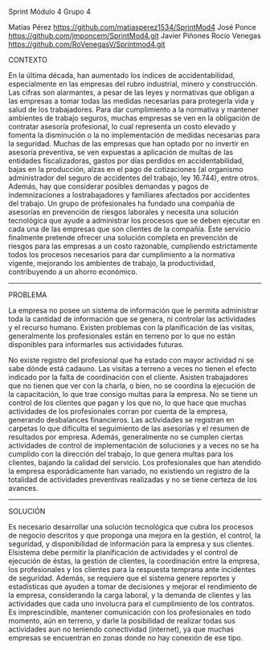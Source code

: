 Sprint Módulo 4
Grupo 4

Matías Pérez https://github.com/matiasperez1534/SprintMod4
José Ponce    https://github.com/jmponcem/SprintMod4.git
Javier Piñones
Rocío Venegas https://github.com/RoVenegasV/Sprintmod4.git



CONTEXTO

En la última década, han aumentado los índices de accidentabilidad, especialmente en las
empresas del rubro industrial, minero y construcción. Las cifras son alarmantes, a pesar de las
leyes y normativas que obligan a las empresas a tomar todas las medidas necesarias para
protegerla vida y salud de los trabajadores. Para dar cumplimiento a la normativa y mantener
ambientes de trabajo seguros, muchas empresas se ven en la obligación de contratar asesoría
profesional, lo cual representa un costo elevado y fomenta la disminución o la no
implementación de medidas necesarias para la seguridad. Muchas de las empresas que han
optado por no invertir en asesoría preventiva, se ven expuestas a aplicación de multas de las
entidades fiscalizadoras, gastos por días perdidos en accidentabilidad, bajas en la producción,
alzas en el pago de cotizaciones (al organismo administrador del seguro de accidentes del
trabajo, ley 16.744), entre otros. Además, hay que considerar posibles demandas y pagos de
indemnizaciones a lostrabajadores y familiares afectados por accidentes del trabajo.
Un grupo de profesionales ha fundado una compañía de asesorías en prevención de riesgos
laborales y necesita una solución tecnológica que ayude a administrar los procesos que se
deben ejecutar en cada una de las empresas que son clientes de la compañía. Este servicio
finalmente pretende ofrecer una solución completa en prevención de riesgos para las
empresas a un costo razonable, cumpliendo estrictamente todos los procesos necesarios para
dar cumplimiento a la normativa vigente, mejorando los ambientes de trabajo, la
productividad, contribuyendo a un ahorro económico.

--------------------------------------------------

PROBLEMA

La empresa no posee un sistema de información que le permita administrar toda la cantidad de
información que se genera, ni controlar las actividades y el recurso humano.
Existen problemas con la planificación de las visitas, generalmente los profesionales están en
terreno por lo que no están disponibles para informarles sus actividades futuras.

No existe registro del profesional que ha estado con mayor actividad ni se sabe dónde está
cadauno.
Las visitas a terreno a veces no tienen el efecto indicado por la falta de coordinación con el
cliente. Asisten trabajadores que no tienen que ver con la charla, o bien, no se coordina la
ejecución de la capacitación, lo que trae consigo multas para la empresa. No se tiene un control
de los clientes que pagan y los que no, lo que hace que muchas actividades de los
profesionales corran por cuenta de la empresa, generando desbalances financieros. Las
actividades se registran en carpetas lo que dificulta el seguimiento de las asesorías y el resumen
de resultados por empresa. Además, generalmente no se cumplen ciertas actividades de
control de implementación de soluciones y a veces no se ha cumplido con la dirección del
trabajo, lo que genera multas para los clientes, bajando la calidad del servicio. Los
profesionales que han atendido la empresa esporádicamente han variado, no existiendo un
registro de la totalidad de actividades preventivas realizadas y no se tiene certeza de los
avances.

---------------------------------------------------

SOLUCIÓN

Es necesario desarrollar una solución tecnológica que cubra los procesos de negocio descritos y
que proponga una mejora en la gestión, el control, la seguridad, y disponibilidad de información
para la empresa y sus clientes. Elsistema debe permitir la planificación de actividades y el control
de ejecución de éstas, la gestión de clientes, la coordinación entre la empresa, los profesionales
y los clientes para la respuesta temprana ante incidentes de seguridad. Además, se requiere que
el sistema genere reportes y estadísticas que ayuden a tomar de decisiones y mejorar el
rendimiento de la empresa, considerando la carga laboral, y la demanda de clientes y las
actividades que cada uno involucra para el cumplimiento de los contratos. Es imprescindible,
mantener comunicación con los profesionales en todo momento, aún en terreno, y darle la
posibilidad de realizar todas sus actividades aun no teniendo conectividad (internet), ya que
muchas empresas se encuentran en zonas donde no hay conexión de ese tipo.

